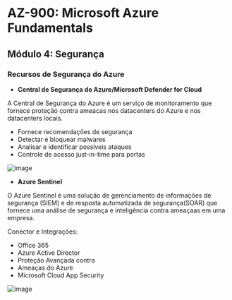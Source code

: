 # AZ-900: Microsoft Azure Fundamentals

## Módulo 4: Segurança

### Recursos de Segurança do Azure

- **Central de Segurança do Azure/Microsoft Defender for Cloud**

A Central de Segurança do Azure é um serviço de monitoramento que fornece proteção contra ameacas nos datacenters do Azure e nos datacenters locais.

  - Fornece recomendações de segurança
  - Detectar e bloquear malwares
  - Analisar e identificar possiveis ataques
  - Controle de acesso just-in-time para portas
  
  ![image](https://user-images.githubusercontent.com/86172286/194377866-30f37cf7-dd1d-497c-b506-98b7f11a7ada.png)

- **Azure Sentinel**

O Azure Sentinel é uma solução de gerenciamento de informações de segurança (SIEM) e de resposta automatizada de segurança(SOAR) que fornece uma análise de segurança e inteligência contra ameaçaas em uma empresa.

Conector e Integrações:

  - Office 365
  - Azure Active Director
  - Proteção Avançada contra
  - Ameaças do Azure
  - Microsoft Cloud App Security

![image](https://user-images.githubusercontent.com/86172286/194377955-e1981c40-5b5a-4a83-a9b0-7f680371b578.png)
